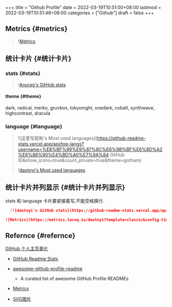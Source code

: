 +++
title = "Github Profile"
date = 2022-03-19T10:51:00+08:00
lastmod = 2022-03-19T10:51:48+08:00
categories = ["Github"]
draft = false
+++

## Metrics {#metrics}

> \![Metrics](<https://metrics.lecoq.io/daotoyi?template=classic&config.timezone=Asia%2FShanghai>)


## 统计卡片 {#统计卡片}


### stats {#stats}

> \![Anurag's GitHub stats](<https://github-readme-stats.vercel.app/api?username=anuraghazra&show_icons=true&theme=radical>)


#### theme {#theme}

dark, radical, merko, gruvbox, tokyonight, onedark, cobalt, synthwave, highcontrast, dracula


### language {#language}

> \![这里写昵称's Most used languages](<https://github-readme-stats.vercel.app/api/top-langs?username=%E8%BF%99%E9%87%8C%E6%9B%BF%E6%8D%A2%E6%88%90%E4%BD%A0%E7%9A%84> GitHub ID&amp;show_icons=true&amp;count_private=true&amp;theme=gotham)
>
> \![daotoyi's Most used languages](<https://github-readme-stats.vercel.app/api/top-langs/?username=daotoyi&layout=compact&hide_border=true&langs_count=10>)


## 统计卡片并列显示 {#统计卡片并列显示}

stats 和 language 卡片要紧接着写,不能空格换行.

```markdown
  [![daotoyi's GitHub stats](https://github-readme-stats.vercel.app/api?username=daotoyi&show_icons=true&theme=dracula)](https://github.com/anuraghazra/github-readme-stats)![daotoyi's Most used languages](https://github-readme-stats.vercel.app/api/top-langs/?username=daotoyi&layout=compact&hide_border=true&langs_count=10)

![Metrics](https://metrics.lecoq.io/daotoyi?template=classic&config.timezone=Asia%2FShanghai)
```


## Refernce {#refernce}

[GitHub 个人主页美化](https://zhuanlan.zhihu.com/p/376158697)

-   [GitHub Readme Stats](https://github.com/anuraghazra/github-readme-stats/blob/master/docs/readme_cn.md)

-   [awesome-github-profile-readme](https://github.com/abhisheknaiidu/awesome-github-profile-readme)
    -   A curated list of awesome GitHub Profile READMEs

-   [Metrics](https://metrics.lecoq.io/)

-   [SVG图片](https://shields.io/)